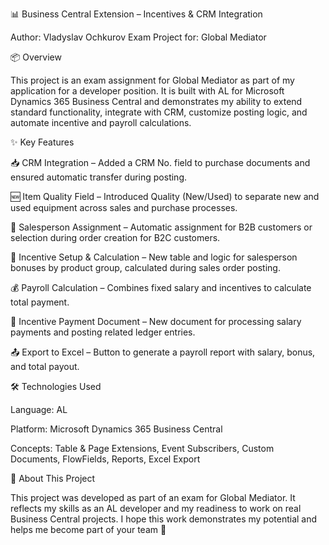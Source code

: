 📊 Business Central Extension – Incentives & CRM Integration

Author: Vladyslav Ochkurov
Exam Project for: Global Mediator

📦 Overview

This project is an exam assignment for Global Mediator as part of my application for a developer position.
It is built with AL for Microsoft Dynamics 365 Business Central and demonstrates my ability to extend standard functionality, integrate with CRM, customize posting logic, and automate incentive and payroll calculations.

✨ Key Features

📥 CRM Integration – Added a CRM No. field to purchase documents and ensured automatic transfer during posting.

🆕 Item Quality Field – Introduced Quality (New/Used) to separate new and used equipment across sales and purchase processes.

👤 Salesperson Assignment – Automatic assignment for B2B customers or selection during order creation for B2C customers.

💼 Incentive Setup & Calculation – New table and logic for salesperson bonuses by product group, calculated during sales order posting.

💰 Payroll Calculation – Combines fixed salary and incentives to calculate total payment.

📑 Incentive Payment Document – New document for processing salary payments and posting related ledger entries.

📤 Export to Excel – Button to generate a payroll report with salary, bonus, and total payout.

🛠️ Technologies Used

Language: AL

Platform: Microsoft Dynamics 365 Business Central 

Concepts: Table & Page Extensions, Event Subscribers, Custom Documents, FlowFields, Reports, Excel Export

📘 About This Project

This project was developed as part of an exam for Global Mediator.
It reflects my skills as an AL developer and my readiness to work on real Business Central projects.
I hope this work demonstrates my potential and helps me become part of your team 🚀